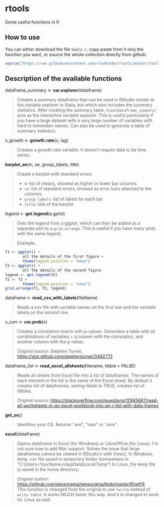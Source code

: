 # rtools
Some useful functions in R

## How to use

You can either download the file `tools.r`, copy-paste from it only the function you want, or source the whole collection directly from github:

```r
source("https://raw.githubusercontent.com/vladtarko/rtools/master/tools.r")
```

## Description of the available functions

dataframe_summary <- **var.explorer**(dataframe)  

> Creates a summary dataframe that can be used in RStudio similar to the variable explorer in Stata, but which also includes the summary statistics. After creating the summary table, `View(dataframe_summary)` acts as the interactive variable explorer. This is useful particularly if you have a large dataset with a very large number of variables with hard to remember names. Can also be used to generate a table of summary statistics.

x_growth <- **growth.rate**(x, lag)

> Creates a growth rate variable. It doesn't require data to be time series.

**barplot_se**(m, se, group_labels, title) 

> Create a barplot with standard errors  
> 
> - `m`: list of means, showed as higher or lower bar columns  
> - `se`: list of standard errors, showed as error bars attached to the columns  
> - `group_labels`: list of labels for each bar  
> - `title`: title of the barplot  

legend <- **get.legend**(a.gplot)

> Gets the legend from a ggplot, which can then be added as a separate plot to a `grid.arrange`. This is useful if you have many plots with the same legend.
>
> Example:

```r
f1 <- ggplot() + 
        all the details of the first figure +
        theme(legend.position = "none")
f2 <- ggplot() + 
        all the details of the second figure
legend <- get.legend(f2)
f2 <- f2 +
        theme(legend.position = "none")
grid.arrange(f1, f2, legend)
```

dataframe <- **read_csv_with_labels**(fileName)

> Reads a csv file with variable names on the first row and the variable labels on the second row.

x_corr <- **cor.prob**(x)

> Creates a correlation matrix with p-values. Generates a table with all combinations of variables + a column with the correlation, and another column with the p-value. 
>
> _Original source:_ Stephen Turner, https://gist.github.com/stephenturner/3492773

dataframe_list <- **read_excel_allsheets**(filename, tibble = FALSE)

> Reads all sheets from Excel file into a list of dataframes. The names of each element in the list is the name of the Excel sheet. By default it creates list of dataframes, setting tibble to TRUE, creates list of tibbles.
>
> _Original source:_ https://stackoverflow.com/questions/12945687/read-all-worksheets-in-an-excel-workbook-into-an-r-list-with-data-frames


**get_os**()

> Identifies your OS. Returns "win", "mac" or "unix".

**excel**(dataframe)

> Opens dataframe in Excel (for Windows) or LibreOffice (for Linux). I'm not sure how to add Mac support. 
> Solves the issue that large dataframes cannot be viewed in RStudio's with View().
> In Windows, temp .csv file saved in temporary folder (somewhere in "C:\Users\<YourName>\AppData\Local\Temp")
> In Linux, the temp file is saved in the home directory.
>
> _Original author:_ https://github.com/geneorama/geneorama/blob/master/R/wtf.R   
> This function is changed from the original to use `fwrite` instead of `write.table`. It works MUCH faster this way. And it is changed to work for Linux as well.


